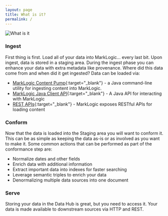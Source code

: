 ```yaml
---
layout: page
title: What is it?
permalink: /
---
```


![What is it](https://raw.githubusercontent.com/marklogic/marklogic-data-hub/design/images/what-is-marklogic-data-hub-gray.png)

<div class="section" markdown="1">

### Ingest
First thing is first. Load all of your data into MarkLogic... every last bit. Upon ingest, data is stored in a staging area. During the ingest phase you can enhance your data with extra metadata like provenance. Where did this data come from and when did it get ingested? Data can be loaded via:

- [MarkLogic Content Pump](https://docs.marklogic.com/guide/mlcp){:target="_blank"} - a Java command-line utility for ingesting content into MarkLogic.
- [MarkLogic Java Client API](https://github.com/marklogic/java-client-api){:target="_blank"} - A Java API for interacting with MarkLogic
- [REST APIs](https://docs.marklogic.com/guide/rest-dev/documents#id_11953){:target="_blank"} - MarkLogic exposes RESTful APIs for loading content

</div>

<div class="section" markdown="1">

### Conform
Now that the data is loaded into the Staging area you will want to conform it. This can be as simple as keeping the data as-is or as involved as you want to make it. Some common actions that can be performed as part of the conformance step are:

- Normalize dates and other fields
- Enrich data with additional information
- Extract important data into indexes for faster searching
- Leverage semantic triples to enrich your data
- Denormalizing multiple data sources into one document

</div>

<div class="section" markdown="1">

### Serve
Storing your data in the Data Hub is great, but you need to access it. Your data is made available to downstream sources via HTTP and REST.

</div>
